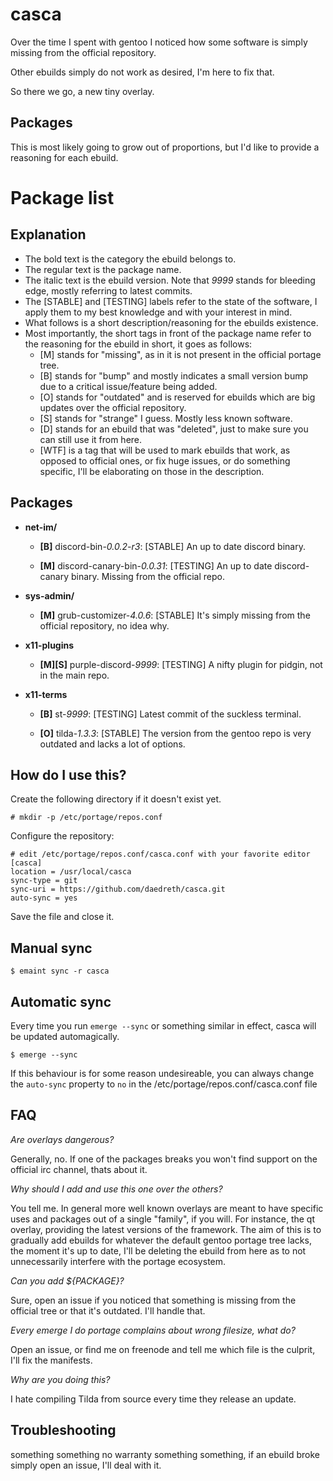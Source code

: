 # casca

Over the time I spent with gentoo I noticed how some software is simply missing from the official repository.

Other ebuilds simply do not work as desired, I'm here to fix that.

So there we go, a new tiny overlay.


## Packages

This is most likely going to grow out of proportions, but I'd like to provide a reasoning for each ebuild.

# Package list


## Explanation

* The bold text is the category the ebuild belongs to.
* The regular text is the package name.
* The italic text is the ebuild version. Note that *9999* stands for bleeding edge, mostly referring to latest commits.
* The [STABLE] and [TESTING] labels refer to the state of the software, I apply them to my best knowledge and with your interest in mind.
* What follows is a short description/reasoning for the ebuilds existence.
* Most importantly, the short tags in front of the package name refer to the reasoning for the ebuild in short, it goes as follows:
  * [M] stands for "missing", as in it is not present in the official portage tree.
  * [B] stands for "bump" and mostly indicates a small version bump due to a critical issue/feature being added.
  * [O] stands for "outdated" and is reserved for ebuilds which are big updates over the official repository.
  * [S] stands for "strange" I guess. Mostly less known software.
  * [D] stands for an ebuild that was "deleted", just to make sure you can still use it from here.
  * [WTF] is a tag that will be used to mark ebuilds that work, as opposed to official ones, or fix huge issues, or do something specific, I'll be elaborating on those in the description.

## Packages

* **net-im/**
  * **[B]** discord-bin-*0.0.2-r3*: [STABLE] An up to date discord binary.

  * **[M]** discord-canary-bin-*0.0.31*: [TESTING] An up to date discord-canary binary. Missing from the official repo.

* **sys-admin/**
  * **[M]** grub-customizer-*4.0.6*: [STABLE] It's simply missing from the official repository, no idea why.

* **x11-plugins**
  * **[M][S]** purple-discord-*9999*: [TESTING] A nifty plugin for pidgin, not in the main repo.

* **x11-terms**
  * **[B]** st-*9999*: [TESTING] Latest commit of the suckless terminal.

  * **[O]** tilda-*1.3.3*: [STABLE] The version from the gentoo repo is very outdated and lacks a lot of options.


## How do I use this?  

Create the following directory if it doesn't exist yet.
    
    # mkdir -p /etc/portage/repos.conf

Configure the repository:  


    # edit /etc/portage/repos.conf/casca.conf with your favorite editor
    [casca]
    location = /usr/local/casca
    sync-type = git
    sync-uri = https://github.com/daedreth/casca.git
    auto-sync = yes  

Save the file and close it.


## Manual sync

    $ emaint sync -r casca


## Automatic sync

Every time you run `emerge --sync` or something similar in effect, casca will be updated automagically.

    $ emerge --sync

If this behaviour is for some reason undesireable, you can always change the `auto-sync` property to `no` in the /etc/portage/repos.conf/casca.conf file


## FAQ

*Are overlays dangerous?*

Generally, no. If one of the packages breaks you won't find support on the official irc channel, thats about it.

*Why should I add and use this one over the others?*

You tell me. In general more well known overlays are meant to have specific uses and packages out of a single "family", if you will.
For instance, the qt overlay, providing the latest versions of the framework. The aim of this is to gradually add ebuilds for whatever the default gentoo portage tree lacks, the moment it's up to date, I'll be deleting the ebuild from here as to not unnecessarily interfere with the portage ecosystem.

*Can you add ${PACKAGE}?*

Sure, open an issue if you noticed that something is missing from the official tree or that it's outdated. I'll handle that.

*Every emerge I do portage complains about wrong filesize, what do?*

Open an issue, or find me on freenode and tell me which file is the culprit, I'll fix the manifests.

*Why are you doing this?*

I hate compiling Tilda from source every time they release an update.


## Troubleshooting

something something no warranty something something, if an ebuild broke simply open an issue, I'll deal with it.


